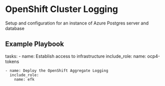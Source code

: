 OpenShift Cluster Logging
=========================

Setup and configuration for an instance of Azure Postgres server and database

Example Playbook
----------------

  tasks:
    - name: Establish access to infrastructure
      include_role:
        name: ocp4-tokens

    - name: Deploy the OpenShift Aggregate Logging
      include_role:
        name: efk